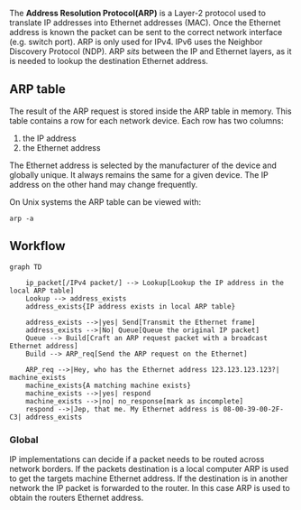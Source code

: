 
The **Address Resolution Protocol(ARP)** is a Layer-2 protocol used to translate IP addresses into Ethernet addresses (MAC). Once the Ethernet address is known the packet can be sent to the  correct network interface (e.g. switch port). ARP is only used for IPv4. IPv6 uses the Neighbor Discovery Protocol (NDP). ARP *sits* between the IP and Ethernet layers, as it is needed to lookup the destination Ethernet address.

## ARP table
The result of the ARP request is stored inside the ARP table in memory. This table contains a row for each network device. Each row has two columns:

1. the IP address
2. the Ethernet address

The Ethernet address is selected by the manufacturer of the device and globally unique. It always remains the same for a given device. The IP address on the other hand may change frequently.

On Unix systems the ARP table can be viewed with:

`arp -a`

## Workflow

```mermaid
graph TD
    
    ip_packet[/IPv4 packet/] --> Lookup[Lookup the IP address in the local ARP table]
    Lookup --> address_exists
    address_exists{IP address exists in local ARP table}

    address_exists -->|yes| Send[Transmit the Ethernet frame]
    address_exists -->|No| Queue[Queue the original IP packet]
    Queue --> Build[Craft an ARP request packet with a broadcast Ethernet address]
    Build --> ARP_req[Send the ARP request on the Ethernet]

    ARP_req -->|Hey, who has the Ethernet address 123.123.123.123?| machine_exists
    machine_exists{A matching machine exists}
    machine_exists -->|yes| respond
    machine_exists -->|no| no_response[mark as incomplete]
    respond -->|Jep, that me. My Ethernet address is 08-00-39-00-2F-C3| address_exists
```

### Global
IP implementations can decide if a packet needs to be routed across network borders. If the packets destination is a local computer ARP is used to get the targets machine Ethernet address. If the destination is in another network the IP packet is forwarded to the router. In this case ARP is used to obtain the routers Ethernet address.


